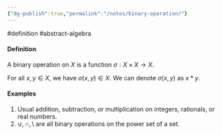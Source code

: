 ```yaml
---
{"dg-publish":true,"permalink":"/notes/binary-operation/"}
---
```


#definition #abstract-algebra 

#### Definition
A binary operation on $X$ is a function $\sigma : X \times X \to X$. 

For all $x,y \in X$, we have $\sigma(x,y) \in X$. We can denote $\sigma(x,y)$ as $x \ast y$.

#### Examples 
1) Usual addition, subtraction, or multiplication on integers, rationals, or real numbers. 
2) $\cup, \cap , \setminus$ are all binary operations on the power set of a set.

